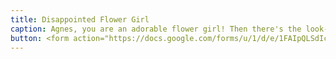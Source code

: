 ```yaml
---
title: Disappointed Flower Girl
caption: Agnes, you are an adorable flower girl! Then there's the look- "But I wanted to carry the rings......"
button: <form action="https://docs.google.com/forms/u/1/d/e/1FAIpQLSdIcoWfl-P-6aqt1zNYb-ACz6o7zdAPq_1-FysywAXXPhDqTQ/formResponse" method="post"><div class="form-element"></div><span>Votes</span><input type="text" name="entry.1630890755" required placeholder="$"></br><button type="submit" name="button">Cast Votes</button></form>
---
```

